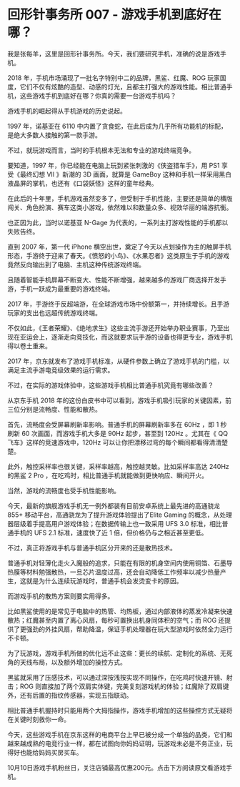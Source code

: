 # 回形针事务所 007 - 游戏手机到底好在哪？

我是张每羊，这里是回形针事务所。今天，我们要研究手机，准确的说是游戏手机。

2018 年，手机市场涌现了一批名字特别中二的品牌，黑鲨、红魔、ROG 玩家国度，它们不仅有炫酷的造型、动感的灯光，且都主打强大的游戏性能。相比普通手机，这些游戏手机到底好在哪？你真的需要一台游戏手机吗？

游戏手机的崛起得从手机游戏的历史说起。

1997 年，诺基亚在 6110 中内置了贪食蛇，在此后成为几乎所有功能机的标配，是绝大多数人接触的第一款手游。

不过，就玩游戏而言，当时的手机根本无法和专业的游戏终端竞争。

要知道，1997 年，你已经能在电脑上玩到紧张刺激的《侠盗猎车手》，用 PS1 享受《最终幻想 VII 》新潮的 3D 画面，就算是 GameBoy 这种和手机一样采用黑白液晶屏的掌机，也还有《口袋妖怪》这样的童年经典。

在此后的十年里，手机游戏虽然变多了，但受制于手机性能，主要还是简单的横版闯关、角色扮演、赛车这类小游戏，依然难以和数量众多、视效华丽的端游抗衡。

也正因为此，当时以诺基亚 N-Gage 为代表的，一系列主打游戏性能的手机都以失败告终。

直到 2007 年，第一代 iPhone 横空出世，奠定了今天以点划操作为主的触屏手机形态，手游终于迎来了春天。《愤怒的小鸟》、《水果忍者》这类原生于手机的游戏竟然反向输出到了电脑、主机这种传统游戏终端。

且随着智能手机屏幕不断变大、性能不断增强，越来越多的游戏厂商选择开发手游，手机一跃成为最重要的游戏终端。

2017 年，手游终于反超端游，在全球游戏市场中份额第一，并持续增长。且手游玩家的支出也远超传统游戏终端。

不仅如此，《王者荣耀》、《绝地求生》这些主流手游还开始举办职业赛事，乃至出现在亚运会上，逐渐走向竞技化，而这就要求玩手游的设备也得更专业，游戏手机得以卷土重来。

2017 年，京东就发布了游戏手机标准，从硬件参数上确立了游戏手机的门槛，以满足主流手游电竞级效果的运行需求。

不过，在实际的游戏体验中，这些游戏手机相比普通手机究竟有哪些改善？

从京东手机 2018 年的这份白皮书中可以看到，游戏手机吸引玩家的关键因素，前三位分别是流畅度、性能和散热。

首先，流畅度会受屏幕刷新率影响。普通手机的屏幕刷新率多在 60Hz ，即 1 秒刷新 60 次画面，而游戏手机大多是 90Hz 起步，甚至到 120Hz 。尤其在《 QQ 飞车》这样的竞速游戏中，120Hz 可以让你把漂移过弯的每个瞬间都看得清清楚楚。

此外，触控采样率也很关键，采样率越高，触控越灵敏。比如采样率高达 240Hz 的黑鲨 2 Pro ，在吃鸡时，相比普通手机就能做到更快响应、瞬间开火。

当然，游戏的流畅度也受手机性能影响。

今天，最新的旗舰游戏手机无一例外都装有目前安卓系统上最先进的高通骁龙 855+ 移动平台，高通骁龙为了提升游戏体验提出了Elite Gaming 的概念，从处理器层级着手提高用户游戏体验；在数据传输上也一致采用 UFS 3.0 标准，相比普通手机的 UFS 2.1 标准，速度快了近 1 倍，但价格仍与之相近甚至更低。

不过，真正将游戏手机与普通手机区分开来的还是散热技术。

普通手机对轻薄化走火入魔般的追求，只能在有限的机身空间内使用铜箔、石墨导热膜等材料勉强散热，一旦芯片温度过高，还会自动降低工作频率以减少热量产生，这就是为什么连续玩游戏时，普通手机会发烫变卡的原因。

而游戏手机的散热方案则要实用得多。

比如黑鲨使用的是常见于电脑中的热管、均热板，通过内部液体的蒸发冷凝来快速散热；红魔甚至内置了离心风扇，每秒可置换出机身同体积的空气；而 ROG 还提供了更强劲的外挂风扇，帮助降温，保证手机处理器在玩大型游戏时依然全力运行不卡顿。

为了玩游戏，游戏手机所做的优化远不止这些：更长的续航、定制化的系统、无死角的天线布局，以及额外增加的操控方式。

黑鲨就采用了压感技术，可以通过深按浅按实现不同操作，在吃鸡时快速开镜、射击；ROG 则直接加了两个双肩实体键，完美复刻游戏机的体验；红魔除了双肩键外，还有后置的指纹传感器，实现五指联动。

相比普通手机握持时只能用两个大拇指操作，游戏手机增加的这些操控方式无疑将在关键时刻救你一命。

今天，这些游戏手机在京东这样的电商平台上早已被分成一个单独的品类，它们和越来越成熟的电竞行业一样，都在试图向你妈妈证明，玩游戏未必是不务正业，玩得好也能给妈妈买房买车。

10月10日游戏手机粉丝日，关注店铺最高优惠200元。点击下方阅读原文看游戏手机。

